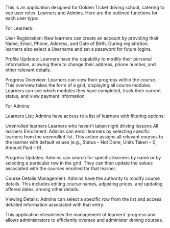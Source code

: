 This is an application designed for Golden Ticket  driving school, catering to two user roles: Learners and Admins. Here are the outlined functions for each user type:

For Learners:

User Registration: New learners can create an account by providing their Name, Email, Phone, Address, and Date of Birth. During registration, learners also select a Username and set a password for future logins.

Profile Updates: Learners have the capability to modify their personal information, allowing them to change their address, phone number, and other relevant details.

Progress Overview: Learners can view their progress within the course. This overview takes the form of a grid, displaying all course modules. Learners can see which modules they have completed, track their current status, and view payment information.

For Admins:

Learners List: Admins have access to a list of learners with filtering options:

Unenrolled learners
Learners who haven't taken night driving lessons
All learners
Enrollment: Admins can enroll learners by selecting specific learners from the unenrolled list. This action assigns all relevant courses to the learner with default values (e.g., Status – Not Done, Units Taken – 0, Amount Paid – 0).

Progress Updates: Admins can search for specific learners by name or by selecting a particular row in the grid. They can then update the values associated with the courses enrolled for that learner.

Course Details Management: Admins have the authority to modify course details. This includes editing course names, adjusting prices, and updating offered dates, among other details.

Viewing Details: Admins can select a specific row from the list and access detailed information associated with that entry.

This application streamlines the management of learners' progress and allows administrators to efficiently oversee and administer driving courses. 
